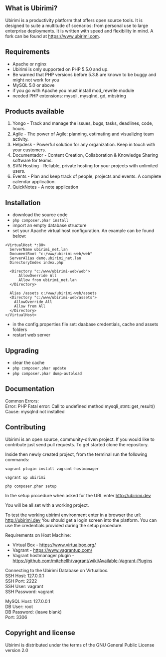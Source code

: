 What is Ubirimi?
-----------------

Ubirimi is a productivity platform that offers open source tools. It is designed to suite a multitude of scenarios: from personal use to large enterprise deployments. It is written with speed and flexibility in mind. A fork can be found at https://www.ubirimi.com.

Requirements
------------
- Apache or nginx
- Ubirimi is only supported on PHP 5.5.0 and up.
- Be warned that PHP versions before 5.3.8 are known to be buggy and might not work for you
- MySQL 5.0 or above
- if you go with Apache you must install mod_rewrite module
- needed PHP extensions: mysqli, mysqlnd, gd, mbstring

Products available
------------
1. Yongo - Track and manage the issues, bugs, tasks, deadlines, code, hours.
2. Agile - The power of Agile: planning, estimating and visualizing team activity.
3. Helpdesk - Powerful solution for any organization. Keep in touch with your customers.
4. Documentador - Content Creation, Collaboration & Knowledge Sharing software for teams.
5. SVN Hosting - Reliable, private hosting for your projects with unlimited users.
6. Events - Plan and keep track of people, projects and events. A complete calendar application.
7. QuickNotes - A note application

Installation
------------

- download the source code
- `php composer.phar install`
- import an empty database structure
- set your Apache virtual host configuration. An example can be found below:

```
<VirtualHost *:80>
  ServerName ubirimi_net.lan
  DocumentRoot "c:/www/ubirimi-web/web"
  ServerAlias demo.ubirimi_net.lan
  DirectoryIndex index.php

  <Directory "c:/www/ubirimi-web/web">
      AllowOverride All
      Allow from ubirimi_net.lan
  </Directory>

  Alias /assets c:/www/ubirimi-web/assets
  <Directory "c:/www/ubirimi-web/assets">
	AllowOverride All
	Allow from All
  </Directory>
</VirtualHost>
```
- in the config.properties file set: daabase credentials, cache and assets folders
- restart web server

Upgrading
------------
- clear the cache
- `php composer.phar update`
- `php composer.phar dump-autoload`

Documentation
-------------

Common Errors:  
Error: PHP Fatal error:  Call to undefined method mysqli_stmt::get_result()  
Cause: mysqlnd not installed  

Contributing
------------

Ubirimi is an open source, community-driven project. If you would like to contribute just send pull requests. To get started clone the repository. 

Inside then newly created project, from the terminal run the following commands:

`vagrant plugin install vagrant-hostmanager`

`vagrant up ubirimi`

`php composer.phar setup`

In the setup procedure when asked for the URL enter http://ubirimi.dev

You will be all set with a working project.

To test the working ubirimi environment enter in a browser the url: http://ubirimi.dev
You should get a login screen into the platform. You can use the credentials provided during the setup procedure.

Requirements on Host Machine:
- Virtual Box - https://www.virtualbox.org/
- Vagrant - https://www.vagrantup.com/
- Vagrant hostmanager plugin - https://github.com/mitchellh/vagrant/wiki/Available-Vagrant-Plugins

Connecting to the Ubirimi Database on Virtualbox.  
SSH Host: 127.0.0.1  
SSH Port: 2222  
SSH User: vagrant  
SSH Password: vagrant  

MySQL Host: 127.0.0.1  
DB User: root  
DB Password: (leave blank)  
Port: 3306  


Copyright and license
---------------------

Ubirimi is distributed under the terms of the GNU General Public License version 2.0
